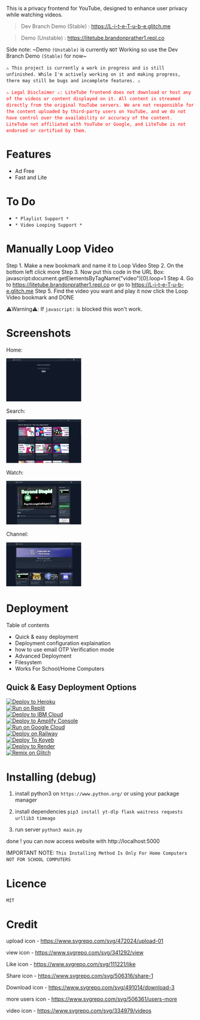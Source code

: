 <p align="center">
  <picture>
    <source media="(prefers-color-scheme: dark)" srcset="https://github.com/Brandon421-ops/LiteTube/blob/assets/logo.png?raw=true">
    <source media="(prefers-color-scheme: light)" srcset="https://github.com/Brandon421-ops/LiteTube/blob/assets/logo_white.png?raw=true">
    <img alt="" src="">
  </picture>
</p>

This is a privacy frontend for YouTube, designed to enhance user privacy while watching videos.

> Dev Branch Demo (Stable) : https://L-i-t-e-T-u-b-e.glitch.me

> Demo (Unstable) : https://litetube.brandonprather1.repl.co

Side note: ~Demo `(Unstable)` is currently `NOT` Working so use the Dev Branch Demo `(Stable)` for now~

`⚠️ This project is currently a work in progress and is still unfinished. While I'm actively working on it and making progress, there may still be bugs and incomplete features. ⚠️`

<span style="color:red">`⚠️ Legal Disclaimer ⚠️: LiteTube frontend does not download or host any of the videos or content displayed on it. All content is streamed directly from the original YouTube servers. We are not responsible for the content uploaded by third-party users on YouTube, and we do not have control over the availability or accuracy of the content. LiteTube not affiliated with YouTube or Google, and LiteTube is not endorsed or certified by them.`</span>

# Features
* Ad Free
* Fast and Lite

# To Do

- `* Playlist Support
*`
- `* Video Looping Support
*`
# Manually Loop Video

Step 1. Make a new bookmark and name it to Loop Video
Step 2. On the bottom left click more
Step 3. Now put this code in the URL Box: javascript:document.getElementsByTagName("video")[0].loop=1
Step 4. Go to https://litetube.brandonprather1.repl.co or go to https://L-i-t-e-T-u-b-e.glitch.me
Step 5. Find the video you want and play it now click the Loop Video bookmark and DONE

⚠️Warning⚠️: If `javascript:` is blocked this won't work.

# Screenshots

Home:

<img src="https://github.com/Brandon421-ops/LiteTube/blob/master/assets/screenshots/1.png?raw=true" alt="1" width="200"/>

Search:

<img src="https://github.com/Brandon421-ops/LiteTube/blob/master/assets/screenshots/2.png?raw=true" alt="2" width="200"/>

Watch:

<img src="https://github.com/Brandon421-ops/LiteTube/blob/master/assets/screenshots/3.png?raw=true" alt="3" width="200"/>

Channel:

<img src="https://github.com/Brandon421-ops/LiteTube/blob/master/assets/screenshots/4.png?raw=true" alt="4" width="200"/>

# Deployment

Table of contents

- Quick & easy deployment
- Deployment configuration explaination
- how to use email OTP Verification mode
- Advanced Deployment
- Filesystem
- Works For School/Home Computers

## Quick & Easy Deployment Options

[![Deploy to Heroku](https://raw.githubusercontent.com/BinBashBanana/deploy-buttons/master/buttons/remade/heroku.svg)](https://heroku.com/deploy/?template=https://github.com/Brandon421-ops/LiteTube/tree/dev)
<br>
[![Run on Replit](https://raw.githubusercontent.com/BinBashBanana/deploy-buttons/master/buttons/remade/replit.svg)](https://replit.com/github/Brandon421-ops/Litetube/tree/dev)
<br>
[![Deploy to IBM Cloud](https://raw.githubusercontent.com/BinBashBanana/deploy-buttons/master/buttons/remade/ibmcloud.svg)](https://cloud.ibm.com/devops/setup/deploy?repository=https://github.com/Brandon421-ops/Litetube/tree/dev)
<br>
[![Deploy to Amplify Console](https://raw.githubusercontent.com/BinBashBanana/deploy-buttons/master/buttons/remade/amplifyconsole.svg)](https://console.aws.amazon.com/amplify/home#/deploy?repo=https://github.com/Brandon421-ops/Litetube/tree/dev)
<br>
[![Run on Google Cloud](https://raw.githubusercontent.com/BinBashBanana/deploy-buttons/master/buttons/remade/googlecloud.svg)](https://deploy.cloud.run/?git_repo=https://github.com/Brandon421-ops/Litetube/tree/dev)
<br>
[![Deploy on Railway](https://binbashbanana.github.io/deploy-buttons/buttons/remade/railway.svg)](https://railway.app/new/template/pBzeiN)
<br>
[![Deploy To Koyeb](https://binbashbanana.github.io/deploy-buttons/buttons/remade/koyeb.svg)](https://app.koyeb.com/deploy?type=git&repository=github.com/Brandon421-ops/litetube&branch=main&name=Litetube/tree/dev)
<br>
[![Deploy to Render](https://raw.githubusercontent.com/BinBashBanana/deploy-buttons/main/buttons/remade/render.svg)](https://render.com/deploy?repo=https://github.com/Brandon421-ops/Litetube/tree/dev)
<br>
[![Remix on Glitch](https://binbashbanana.github.io/deploy-buttons/buttons/remade/glitch.svg)](https://glitch.com/edit/#!/import/github/Brandon421-ops/Litetube/tree/dev)


# Installing (debug)
1. install python3 on `https://www.python.org/` or using your package manager

2. install dependencies
`pip3 install yt-dlp flask waitress requests urllib3 timeago`

3. run server
`python3 main.py`

done ! you can now access website with http://localhost:5000

IMPORTANT NOTE: `This Installing Method Is Only For Home Computers NOT FOR SCHOOL COMPUTERS`

# Licence
`MIT`

# Credit
upload icon - https://www.svgrepo.com/svg/472024/upload-01

view icon - https://www.svgrepo.com/svg/341292/view

Like icon - https://www.svgrepo.com/svg/111221/like

Share icon - https://www.svgrepo.com/svg/506316/share-1

Download icon - https://www.svgrepo.com/svg/491014/download-3

more users icon - https://www.svgrepo.com/svg/506361/users-more

video icon - https://www.svgrepo.com/svg/334979/videos
